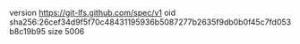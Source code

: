 version https://git-lfs.github.com/spec/v1
oid sha256:26cef34d9f5f70c48431195936b5087277b2635f9db0b0f45c7fd053b8c19b95
size 5006
